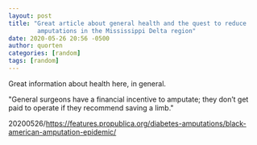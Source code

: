 ```yaml
---
layout: post
title: "Great article about general health and the quest to reduce
        amputations in the Mississippi Delta region"
date: 2020-05-26 20:56 -0500
author: quorten
categories: [random]
tags: [random]
---
```


Great information about health here, in general.

"General surgeons have a financial incentive to amputate; they don’t
get paid to operate if they recommend saving a limb."

20200526/https://features.propublica.org/diabetes-amputations/black-american-amputation-epidemic/

